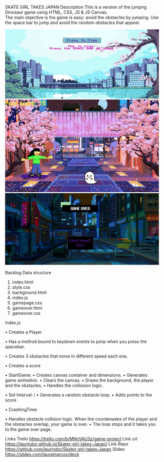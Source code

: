 SKATE GIRL TAKES JAPAN
Description
This is a version of the jumpng Dinosaur game using HTML, CSS, JS & JS Canvas.  
The main objective is the game is easy: avoid the obstacles by jumping.
Use the space bar to jump and avoid the random obstacles that appear. 

![Screenshot](Captura1.PNG)
![Screenshot](Captura2.PNG)
![Screenshot](Captura3.PNG)


Backlog
Data structure
1. index.html
2. style.css
3. background.html
4. index.js
5. gamepage.css
6. gameover.html
7. gameover.css


index.js

• Creates a Player

• Has a method bound to keydown events to jump when you press the spacebar. 

• Creates 3 obstacles that move in different speed each one. 

• Creates a score 

• StartGame: 
 • Creates canvas container and dimensions.
 • Generates game animation.
 • Clears the canvas.
 • Draws the background, the player and the obstacles. 
 • Handles the collission logic.

• Set Interval: i
   • Generates a random obstacle loop.
   • Adds points to the score 

• CrashingTime: 
   
   • Handles obstacle collision logic. When the coordenades of the player and the obstacles overlap, your game is over.
   • The loop stops and it takes you to the game over page. 

   

Links
Trello https://trello.com/b/MNcVAU3z/game-project
Link url https://laurindor.github.io/Skater-girl-takes-Japan/
Link Repo  https://github.com/laurindor/Skater-girl-takes-Japan
Slides https://slides.com/lauramarcos/deck
